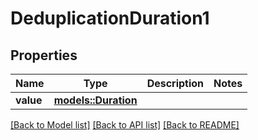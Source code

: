 # DeduplicationDuration1

## Properties

Name | Type | Description | Notes
------------ | ------------- | ------------- | -------------
**value** | [**models::Duration**](Duration.md) |  | 

[[Back to Model list]](../README.md#documentation-for-models) [[Back to API list]](../README.md#documentation-for-api-endpoints) [[Back to README]](../README.md)


